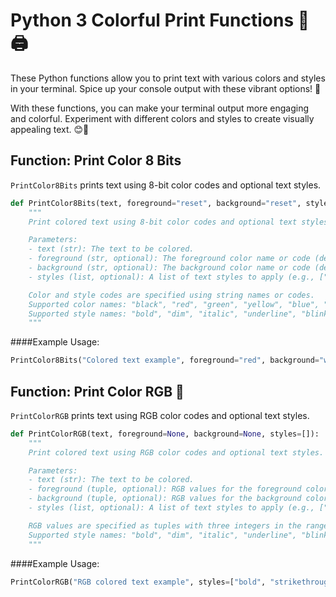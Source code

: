 # Python 3 Colorful Print Functions 🌈🖨️

These Python functions allow you to print text with various colors and styles in your terminal. Spice up your console output with these vibrant options! 🎨

With these functions, you can make your terminal output more engaging and colorful. Experiment with different colors and styles to create visually appealing text. 😊🚀

## Function: Print Color 8 Bits

`PrintColor8Bits` prints text using 8-bit color codes and optional text styles.

```python
def PrintColor8Bits(text, foreground="reset", background="reset", styles=[]):
    """
    Print colored text using 8-bit color codes and optional text styles.

    Parameters:
    - text (str): The text to be colored.
    - foreground (str, optional): The foreground color name or code (default is "reset").
    - background (str, optional): The background color name or code (default is "reset").
    - styles (list, optional): A list of text styles to apply (e.g., ["bold", "italic"]).

    Color and style codes are specified using string names or codes.
    Supported color names: "black", "red", "green", "yellow", "blue", "magenta", "cyan", "white", "default", "reset".
    Supported style names: "bold", "dim", "italic", "underline", "blink", "reverse", "hidden", "strikethrough".
    """
```

####Example Usage:

```python
PrintColor8Bits("Colored text example", foreground="red", background="white", styles=["italic", "underline"])
```

## Function: Print Color RGB 🌟

`PrintColorRGB` prints text using RGB color codes and optional text styles.

```python
def PrintColorRGB(text, foreground=None, background=None, styles=[]):
    """
    Print colored text using RGB color codes and optional text styles.

    Parameters:
    - text (str): The text to be colored.
    - foreground (tuple, optional): RGB values for the foreground color (default is None).
    - background (tuple, optional): RGB values for the background color (default is None).
    - styles (list, optional): A list of text styles to apply (e.g., ["bold", "italic"]).

    RGB values are specified as tuples with three integers in the range 0-255.
    Supported style names: "bold", "dim", "italic", "underline", "blink", "reverse", "hidden", "strikethrough".
    """
```

####Example Usage:

```python
PrintColorRGB("RGB colored text example", styles=["bold", "strikethrough"])
```